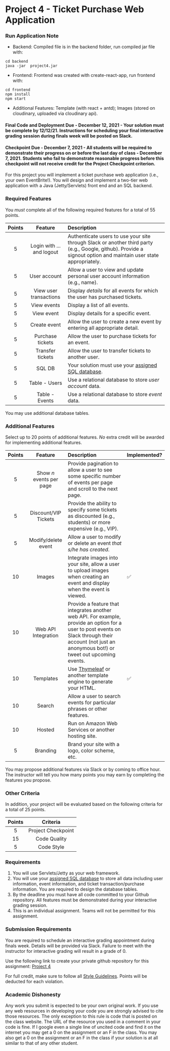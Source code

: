 Project 4 - Ticket Purchase Web Application
===========================================

### Run Application Note
- Backend:
Compiled file is in the backend folder, run compiled jar file with:
```
cd backend 
java -jar  project4.jar 
```
- Frontend:
Frontend was created with create-react-app, run frontend with:
```
cd frontend
npm install
npm start 
```
- Additional Features: Template (with react + antd); Images (stored on cloudinary, uploaded via cloudinary api).

#### Final Code and Deployment Due - December 12, 2021 - Your solution must be complete by 12/12/21. Instructions for scheduling your final interactive grading session during finals week will be posted on Slack.

#### Checkpoint Due - December 7, 2021 - All students will be required to demonstrate their progress on or before the last day of class - December 7, 2021. Students who fail to demonstrate reasonable progress before this checkpoint will not receive credit for the Project Checkpoint criterion.

For this project you will implement a ticket purchase web application (i.e., your own EventBrite!). You will design and implement a two-tier web application with a Java (Jetty/Servlets) front end and an SQL backend. 

### Required Features

You *must* complete all of the following required features for a total of 55 points.


| Points   | Feature         | Description | 
| :-------: |:-------------:| :-----|
| 5 | Login with ... and logout | Authenticate users to use your site through Slack or another third party (e.g., Google, github). Provide a signout option and maintain user state appropriately.|
| 5 | User account | Allow a user to view and update personal user account information (e.g., name). | 
| 5 | View user transactions | Display *details* for all events for which the user has purchased tickets. |
| 5 | View events | Display a list of all events. |
| 5 | View event | Display details for a specific event. |
| 5 | Create event | Allow the user to create a new event by entering all appropriate detail. |
| 5 | Purchase tickets | Allow the user to purchase tickets for an event. |
| 5 | Transfer tickets | Allow the user to transfer tickets to another user. |
| 5 | SQL DB | Your solution must use your [assigned SQL database](https://docs.google.com/spreadsheets/d/1zEoGR9wBEJD7EKQQcjm8OMBD-APjPo-Ya_fRKD70OVU/edit?usp=sharing). |
| 5 | Table - Users | Use a relational database to store *user account* data. |
| 5 | Table - Events | Use a relational database to store *event* data. |

You may use additional database tables.

### Additional Features

Select up to 20 points of additional features. *No* extra credit will be awarded for implementing additional features.

| Points   | Feature |  Description | Implemented? |
| :-------: |:-------------:|  :-----| :----| 
| 5 | Show *n* events per page | Provide pagination to allow a user to see some specific number of events per page and scroll to the next page. | |
| 5 | Discount/VIP Tickets | Provide the ability to specify some tickets as discounted (e.g., students) or more expensive (e.g., VIP). ||
| 5 | Modify/delete event | Allow a user to modify or delete an event *that s/he has created*.| |
| 10 | Images | Integrate images into your site, allow a user to upload images when creating an event and display when the event is viewed. | :white_check_mark: |
| 10 | Web API Integration |  Provide a feature that integrates another web API. For example, provide an option for a user to post events on Slack through their account (not just an anonymous bot!) or tweet out upcoming events. | |
| 10 | Templates |  Use [Thymeleaf](https://www.thymeleaf.org/) or another template engine to generate your HTML. | :white_check_mark:| 
| 10 | Search | Allow a user to search events for particular phrases or other features. ||
| 10 | Hosted | Run on Amazon Web Services or another hosting site. ||
| 5 | Branding |  Brand your site with a logo, color scheme, etc. ||

You may propose additional features via Slack or by coming to office hour. The instructor will tell you how many points you may earn by completing the features you propose.


### Other Criteria

In addition, your project will be evaluated based on the following criteria for a total of 25 points.

| Points   | Criteria |
| :-------: |:-------------:| 
| 5 | Project Checkpoint |  
| 15 | Code Quality |  
| 5 | Code Style |  

### Requirements

1. You will use Servlets/Jetty as your web framework.
2. You will use your [assigned SQL database](https://docs.google.com/spreadsheets/d/1zEoGR9wBEJD7EKQQcjm8OMBD-APjPo-Ya_fRKD70OVU/edit?usp=sharing) to store all data including user information, event information, and ticket transaction/purchase information. You are required to design the database tables. 
3. By the deadline you must have all code committed to your Github repository. All features must be demonstrated during your interactive grading session.
4. This is an individual assignment. Teams will not be permitted for this assignment.

### Submission Requirements

You are required to schedule an interactive grading appointment during finals week. Details will be provided via Slack. Failure to meet with the instructor for interactive grading will result in a grade of 0.

Use the following link to create your private github repository for this assignment: [Project 4](https://classroom.github.com/a/BLqK3RvW)

For full credit, make sure to follow all [Style Guidelines](https://github.com/CS601-F21/notes/blob/main/admin/style.md). Points will be deducted for each violation.


### Academic Dishonesty

Any work you submit is expected to be your own original work. If you use any web resources in developing your code you are strongly advised to cite those resources. The only exception to this rule is code that is posted on the class website. The URL of the resource you used in a comment in your code is fine. If I google even a single line of uncited code and find it on the internet you may get a 0 on the assignment or an F in the class. You may also get a 0 on the assignment or an F in the class if your solution is at all similar to that of any other student.
